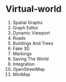 # Virtual-world



  1. Spatial Graphs
  2. Graph Editor
  3. Dynamic Viewport
  4. Roads
  5. Buildings And Trees
  6. Fake 3D
  7. Markings
  8. Saving The World
  9. Integration
  10. OpenStreetMap
  11. MiniMap
